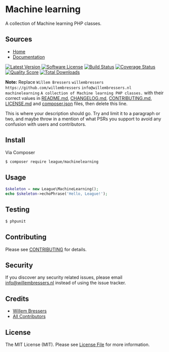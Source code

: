 # Machine learning
A collection of Machine learning PHP classes.

## Sources
* [Home](http://willembressers.github.io/machinelearning/)
* [Documentation](http://machinelearning.readthedocs.org/en/latest/)

[![Latest Version](https://img.shields.io/github/release/thephpleague/machinelearning.svg?style=flat-square)](https://github.com/thephpleague/machinelearning/releases)
[![Software License](https://img.shields.io/badge/license-MIT-brightgreen.svg?style=flat-square)](LICENSE.md)
[![Build Status](https://img.shields.io/travis/thephpleague/machinelearning/master.svg?style=flat-square)](https://travis-ci.org/thephpleague/machinelearning)
[![Coverage Status](https://img.shields.io/scrutinizer/coverage/g/thephpleague/machinelearning.svg?style=flat-square)](https://scrutinizer-ci.com/g/thephpleague/machinelearning/code-structure)
[![Quality Score](https://img.shields.io/scrutinizer/g/thephpleague/machinelearning.svg?style=flat-square)](https://scrutinizer-ci.com/g/thephpleague/machinelearning)
[![Total Downloads](https://img.shields.io/packagist/dt/league/machinelearning.svg?style=flat-square)](https://packagist.org/packages/league/machinelearning)

**Note:** Replace ```Willem Bressers``` ```willembressers``` ```https://github.com/willembressers``` ```info@willembressers.nl``` ```machinelearning``` ```A collection of Machine learning PHP classes.``` with their correct values in [README.md](README.md), [CHANGELOG.md](CHANGELOG.md), [CONTRIBUTING.md](CONTRIBUTING.md), [LICENSE.md](LICENSE.md) and [composer.json](composer.json) files, then delete this line.

This is where your description should go. Try and limit it to a paragraph or two, and maybe throw in a mention of what
PSRs you support to avoid any confusion with users and contributors.

## Install

Via Composer

``` bash
$ composer require league/machinelearning
```

## Usage

``` php
$skeleton = new League\MachineLearning();
echo $skeleton->echoPhrase('Hello, League!');
```

## Testing

``` bash
$ phpunit
```

## Contributing

Please see [CONTRIBUTING](CONTRIBUTING.md) for details.

## Security

If you discover any security related issues, please email info@willembressers.nl instead of using the issue tracker.

## Credits

- [Willem Bressers](https://github.com/willembressers)
- [All Contributors](../../contributors)

## License

The MIT License (MIT). Please see [License File](LICENSE.md) for more information.
